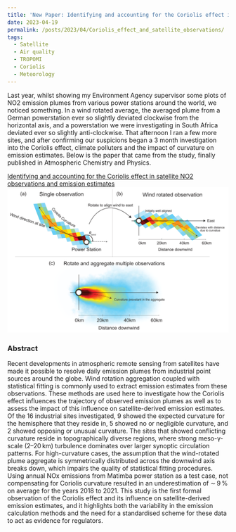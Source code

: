 ```yaml
---
title: 'New Paper: Identifying and accounting for the Coriolis effect in satellite NO2 observations and emission estimates'
date: 2023-04-19
permalink: /posts/2023/04/Coriolis_effect_and_satellite_observations/
tags:
  - Satellite
  - Air quality
  - TROPOMI
  - Coriolis
  - Meteorology
---
```


Last year, whilst showing my Environment Agency supervisor some plots of NO2 emission plumes from various power stations around the world, we noticed something. In a wind rotated average, the averaged plume from a German powerstation ever so slightly deviated clockwise from the horizontal axis, and a powerstation we were investigating in South Africa deviated ever so slightly anti-clockwise. That afternoon I ran a few more sites, and after confirming our suspicions began a 3 month investigation into the Coriolis effect, climate polluters and the impact of curvature on emission estimates. Below is the paper that came from the study, finally published in Atmospheric Chemistry and Physics. 


[Identifying and accounting for the Coriolis effect in satellite NO2 observations and emission estimates](https://acp.copernicus.org/articles/23/4577/2023/acp-23-4577-2023.html)
![Graphical Abstract](/images/f02.png)
### Abstract
Recent developments in atmospheric remote sensing from satellites have made it possible to resolve daily emission plumes from industrial point sources around the globe. Wind rotation aggregation coupled with statistical fitting is commonly used to extract emission estimates from these observations. These methods are used here to investigate how the Coriolis effect influences the trajectory of observed emission plumes as well as to assess the impact of this influence on satellite-derived emission estimates. Of the 16 industrial sites investigated, 9 showed the expected curvature for the hemisphere that they reside in, 5 showed no or negligible curvature, and 2 showed opposing or unusual curvature. The sites that showed conflicting curvature reside in topographically diverse regions, where strong meso-γ-scale (2–20 km) turbulence dominates over larger synoptic circulation patterns. For high-curvature cases, the assumption that the wind-rotated plume aggregate is symmetrically distributed across the downwind axis breaks down, which impairs the quality of statistical fitting procedures. Using annual NOx emissions from Matimba power station as a test case, not compensating for Coriolis curvature resulted in an underestimation of ∼ 9 % on average for the years 2018 to 2021. This study is the first formal observation of the Coriolis effect and its influence on satellite-derived emission estimates, and it highlights both the variability in the emission calculation methods and the need for a standardised scheme for these data to act as evidence for regulators.
